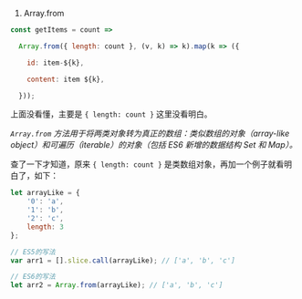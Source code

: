 1. Array.from

```js
const getItems = count =>

  Array.from({ length: count }, (v, k) => k).map(k => ({

    id: item-${k},

    content: item ${k},

  }));

```

上面没看懂，主要是 `{ length: count }` 这里没看明白。

*`Array.from` 方法用于将两类对象转为真正的数组：类似数组的对象（array-like object）和可遍历（iterable）的对象（包括 ES6 新增的数据结构 Set 和 Map）。*

查了一下才知道，原来 `{ length: count }` 是类数组对象，再加一个例子就看明白了，如下：

```js
let arrayLike = {
    '0': 'a',
    '1': 'b',
    '2': 'c',
    length: 3
};

// ES5的写法
var arr1 = [].slice.call(arrayLike); // ['a', 'b', 'c']

// ES6的写法
let arr2 = Array.from(arrayLike); // ['a', 'b', 'c']
```



